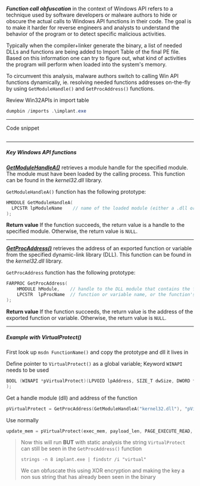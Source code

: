
**_Function call obfuscation_** in the context of Windows API refers to a technique used by software developers or malware authors to hide or obscure the actual calls to Windows API functions in their code. The goal is to make it harder for reverse engineers and analysts to understand the behavior of the program or to detect specific malicious activities.

Typically when the compiler+linker generate the binary, a list of needed DLLs and functions are being added to Import Table of the final PE file. Based on this information one can try to figure out, what kind of activities the program will perform when loaded into the system's memory.

To circumvent this analysis, malware authors switch to calling Win API functions dynamically, ie. resolving needed functions addresses on-the-fly by using `GetModuleHandle()` and `GetProcAddress()` functions.

Review Win32APIs in import table

```powershell
dumpbin /imports .\implant.exe
```

---

Code snippet

```c
```


---

##### Key Windows API functions

[**_GetModuleHandleA()_**](https://learn.microsoft.com/en-us/windows/win32/api/libloaderapi/nf-libloaderapi-getmodulehandlea) retrieves a module handle for the specified module. The module must have been loaded by the calling process. This function can be found in the _kernel32.dll_ library.

`GetModuleHandleA()` function has the following prototype:
```c
HMODULE GetModuleHandleA(
  LPCSTR lpModuleName    // name of the loaded module (either a .dll or .exe file). If NULL, returns a handle to the file used to create the calling process (.exe file).
);
```

**Return value**
If the function succeeds, the return value is a handle to the specified module. Otherwise, the return value is `NULL`.

---

[**_GetProcAddress()_**](https://learn.microsoft.com/en-us/windows/win32/api/libloaderapi/nf-libloaderapi-getprocaddress) retrieves the address of an exported function or variable from the specified dynamic-link library (DLL). This function can be found in the _kernel32.dll_ library.

`GetProcAddress` function has the following prototype:

```c
FARPROC GetProcAddress(
    HMODULE hModule,    // handle to the DLL module that contains the function or variable
    LPCSTR  lpProcName  // function or variable name, or the function's ordinal value
);
```

**Return value**
If the function succeeds, the return value is the address of the exported function or variable. Otherwise, the return value is `NULL`.

---
##### Example with VirtualProtect()

First look up `msdn FunctionName()` and copy the prototype and dll it lives in

 Define pointer to `VirtualProtect()` as a global variable; Keyword `WINAPI` needs to be used
```c
BOOL (WINAPI *pVirtualProtect)(LPVOID lpAddress, SIZE_T dwSize, DWORD flNewProtect, PDWORD lpflOldProtect)
);
```

Get a handle module (dll) and address of the function
```c
pVirtualProtect = GetProcAddress(GetModuleHandleA("kernel32.dll"), "pVirtualProtect");
```

Use normally
```c
update_mem = pVirtualProtect(exec_mem, payload_len, PAGE_EXECUTE_READ, &oldprotect);
```

> Now this will run **BUT** with static analysis the string `VirtualProtect` can still be seen in the `GetProcAddress()` function
> 
> `strings -n 8 implant.exe | findstr /i "virtual"`
> 
> We can obfuscate this using XOR encryption and making the key a non sus string that has already been seen in the binary